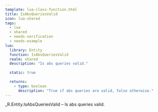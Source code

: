 ```yaml
---
template: lua-class-function.html
title: IsAbsQueriesValid
icon: lua-shared
tags:
  - lua
  - shared
  - needs-verification
  - needs-example
lua:
  library: Entity
  function: IsAbsQueriesValid
  realm: shared
  description: "Is abs queries valid."
  
  static: true
  
  returns:
    - type: boolean
      description: "True if abs queries are valid, false otherwise."
---
```


<div class="lua__search__keywords">
_R.Entity.IsAbsQueriesValid &#x2013; Is abs queries valid.
</div>
